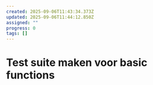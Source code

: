 ```yaml
---
created: 2025-09-06T11:43:34.373Z
updated: 2025-09-06T11:44:12.850Z
assigned: ""
progress: 0
tags: []
---
```


# Test suite maken voor basic functions
